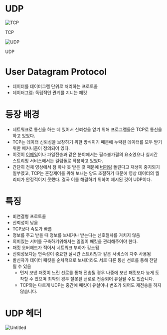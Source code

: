 # UDP

![TCP](UDP%2028ed9/Untitled.png)

TCP

![UDP](UDP%2028ed9/Untitled%201.png)

UDP

# User Datagram Protocol

- 데이터를 데이터그램 단위로 처리하는 프로토콜
- 데이터그램: 독립적인 관계를 지니는 패킷

# 등장 배경

- 네트워크로 통신을 하는 데 있어서 신뢰성을 얻기 위해 프로그램들은 TCP로 통신을 하고 있었다.
- TCP는 데이터 신뢰성을 보장하기 위한 방식이기 때문에 누락된 데이터를 모두 받기 위한 메커니즘이 정의되어 있다.
- 이것이 [이메일](https://namu.wiki/w/%EC%9D%B4%EB%A9%94%EC%9D%BC)이나 파일전송과 같은 분야에서는 필수불가결의 요소였으나 실시간 스트리밍 서비스에서는 걸림돌로 작용하고 있었다.
- 간단히 전체 영상에서 점 하나 못 받은 것 때문에 [버퍼링](https://namu.wiki/w/%EB%B2%84%ED%8D%BC%EB%A7%81) 돌린다고 재생이 중지되기 일쑤였고, TCP는 혼잡제어를 위해 보내는 양도 조절하기 때문에 영상 데이터의 퀄리티가 안정적이지 못했다. 결국 이를 해결하기 위하여 제시된 것이 UDP이다.

# 특징

- 비연결형 프로토콜
- 신뢰성이 낮음
- TCP보다 속도가 빠름
- 정보를 주고 받을 때 정보를 보내거나 받는다는 신호절차를 거치지 않음
- 의미있는 서버를 구축하기위해서는 일일이 패킷을 관리해주어야 한다.
- 패킷 오버헤드가 적어서 네트워크 부하가 감소됨
- 신뢰성보다는 연속성이 중요한 실시간 스트리밍과 같은 서비스에 자주 사용됨
- 발신자가 데이터 패킷을 순차적으로 보내더라도 서로 다른 통신 선로를 통해 전달 될 수 있음
    - 먼저 보낸 패킷이 느린 선로를 통해 전송될 경우 나중에 보낸 패킷보다 늦게 도착할 수 있으며 최악의 경우 잘못된 선로로 전송되어 유실될 수도 있습니다.
    - TCP와는 다르게 UDP는 중간에 패킷이 유실이나 변조가 되어도 재전송을 하지 않습니다.

# UDP 헤더

![Untitled](UDP%2028ed9/Untitled%202.png)